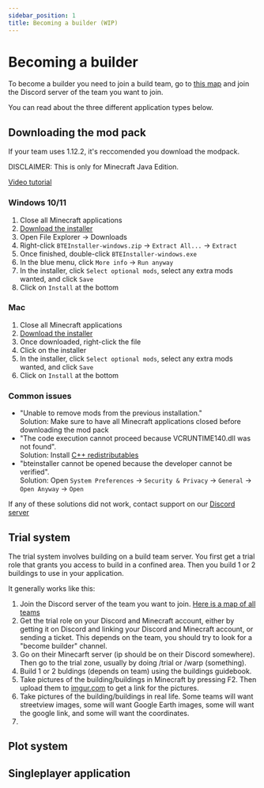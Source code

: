 ```yaml
---
sidebar_position: 1
title: Becoming a builder (WIP)
---
```

# Becoming a builder

To become a builder you need to join a build team, go to [this map](https://www.google.com/maps/d/u/0/viewer?mid=114VY4uNAIJ0cEuiOagkJgpFYaT26vw0E&ll=-3.81666561775622e-14%2C73.98213445019763&z=2) and join the Discord server of the team you want to join.

You can read about the three different application types below.

## Downloading the mod pack

If your team uses 1.12.2, it's reccomended you download the modpack.

DISCLAIMER: This is only for Minecraft Java Edition.

[Video tutorial](https://www.youtube.com/watch?v=T174gWwD1MU)

### Windows 10/11

1. Close all Minecraft applications
2. [Download the installer](https://s3.buildtheearth.net/public/installer/latest/BTEInstaller-windows.zip)
3. Open File Explorer &rarr; Downloads
4. Right-click `BTEInstaller-windows.zip` &rarr; `Extract All...` &rarr; `Extract`
5. Once finished, double-click `BTEInstaller-windows.exe`
6. In the blue menu, click `More info` &rarr; `Run anyway`
7. In the installer, click `Select optional mods`, select any extra mods wanted, and click `Save`
8. Click on `Install` at the bottom

### Mac

1. Close all Minecraft applications
2. [Download the installer](https://s3.buildtheearth.net/public/installer/latest/BTEInstaller-mac.dmg)
3. Once downloaded, right-click the file
4. Click on the installer
5. In the installer, click `Select optional mods`, select any extra mods wanted, and click `Save`
6. Click on `Install` at the bottom

### Common issues

* "Unable to remove mods from the previous installation."\
  Solution: Make sure to have all Minecraft applications closed before downloading the mod pack
* "The code execution cannot proceed because VCRUNTIME140.dll was not found".\
  Solution: Install [C++ redistributables](https://www.microsoft.com/en-us/download/confirmation.aspx?id=52685)
* "bteinstaller cannot be opened because the developer cannot be verified".\
  Solution: Open `System Preferences` &rarr; `Security & Privacy` &rarr; `General` &rarr; `Open Anyway` &rarr; `Open`

If any of these solutions did not work, contact support on our [Discord server](https://discord.gg/buildtheearth)

## Trial system

The trial system involves building on a build team server. You first get a trial role that grants you access to build in a confined area. Then you build 1 or 2 buildings to use in your application.

It generally works like this:

1. Join the Discord server of the team you want to join. [Here is a map of all teams](https://www.google.com/maps/d/u/0/viewer?mid=114VY4uNAIJ0cEuiOagkJgpFYaT26vw0E&ll=-3.81666561775622e-14%2C73.98213445019763&z=2)
2. Get the trial role on your Discord and Minecraft account, either by getting it on Discord and linking your Discord and Minecraft account, or sending a ticket. This depends on the team, you should try to look for a "become builder" channel.
3. Go on their Minecarft server (ip should be on their Discord somewhere). Then go to the trial zone, usually by doing /trial or /warp (something).
4. Build 1 or 2 buldings (depends on team) using the buildings guidebook.
5. Take pictures of the building/buildings in Minecraft by pressing F2. Then upload them to [imgur.com](https://imgur.com/) to get a link for the pictures.
6. Take pictures of the building/buildings in real life. Some teams will want streetview images, some will want Google Earth images, some will want the google link, and some will want the coordinates.
7. 

## Plot system

## Singleplayer application